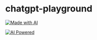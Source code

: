# chatgpt-playground

[![Made with AI](https://img.shields.io/badge/Made%20with-AI-lightgrey?style=for-the-badge)](https://github.com/mefengl/made-by-ai)

[![AI Powered](https://img.shields.io/badge/AI-Powered-blue?style=for-the-badge)](https://github.com/mefengl/made-by-ai)
